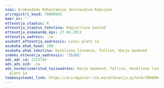 ```yaml
---
nimi: Erakondade Rahastamise Järelevalve Komisjon
ariregistri_kood: 70009043
kmkr_nr: ''
ettevotja_staatus: R
ettevotja_staatus_tekstina: Registrisse kantud
ettevotja_esmakande_kpv: 27.04.2011
ettevotja_aadress: .na
asukoht_ettevotja_aadressis: Lossi plats 1a
asukoha_ehak_kood: 298
asukoha_ehak_tekstina: Kesklinna linnaosa, Tallinn, Harju maakond
indeks_ettevotja_aadressis: '15165'
ads_adr_id: 2313743
ads_ads_oid: .na
ads_normaliseeritud_taisaadress: Harju maakond, Tallinn, Kesklinna linnaosa, Lossi
  plats 1a
teabesysteemi_link: https://ariregister.rik.ee/ettevotja.py?ark=70009043&ref=rekvisiidid
---
```

